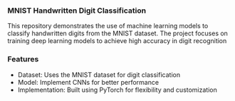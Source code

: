 ### MNIST Handwritten Digit Classification
This repository demonstrates the use of machine learning models to classify handwritten digits from the MNIST dataset. The project focuses on training deep learning models to achieve high accuracy in digit recognition

### Features
- Dataset: Uses the MNIST dataset for digit classification
- Model: Implement CNNs for better performance
- Implementation: Built using PyTorch for flexibility and customization
